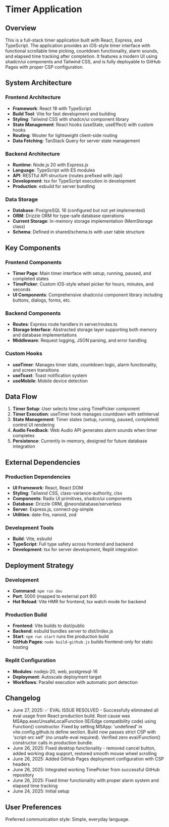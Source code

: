 # Timer Application

## Overview

This is a full-stack timer application built with React, Express, and TypeScript. The application provides an iOS-style timer interface with functional scrollable time picking, countdown functionality, alarm sounds, and elapsed time tracking after completion. It features a modern UI using shadcn/ui components and Tailwind CSS, and is fully deployable to GitHub Pages with proper CSP configuration.

## System Architecture

### Frontend Architecture
- **Framework**: React 18 with TypeScript
- **Build Tool**: Vite for fast development and building
- **Styling**: Tailwind CSS with shadcn/ui component library
- **State Management**: React hooks (useState, useEffect) with custom hooks
- **Routing**: Wouter for lightweight client-side routing
- **Data Fetching**: TanStack Query for server state management

### Backend Architecture
- **Runtime**: Node.js 20 with Express.js
- **Language**: TypeScript with ES modules
- **API**: RESTful API structure (routes prefixed with /api)
- **Development**: tsx for TypeScript execution in development
- **Production**: esbuild for server bundling

### Data Storage
- **Database**: PostgreSQL 16 (configured but not yet implemented)
- **ORM**: Drizzle ORM for type-safe database operations
- **Current Storage**: In-memory storage implementation (MemStorage class)
- **Schema**: Defined in shared/schema.ts with user table structure

## Key Components

### Frontend Components
- **Timer Page**: Main timer interface with setup, running, paused, and completed states
- **TimePicker**: Custom iOS-style wheel picker for hours, minutes, and seconds
- **UI Components**: Comprehensive shadcn/ui component library including buttons, dialogs, forms, etc.

### Backend Components
- **Routes**: Express route handlers in server/routes.ts
- **Storage Interface**: Abstracted storage layer supporting both memory and database implementations
- **Middleware**: Request logging, JSON parsing, and error handling

### Custom Hooks
- **useTimer**: Manages timer state, countdown logic, alarm functionality, and screen transitions
- **useToast**: Toast notification system
- **useMobile**: Mobile device detection

## Data Flow

1. **Timer Setup**: User selects time using TimePicker component
2. **Timer Execution**: useTimer hook manages countdown with setInterval
3. **State Management**: Timer states (setup, running, paused, completed) control UI rendering
4. **Audio Feedback**: Web Audio API generates alarm sounds when timer completes
5. **Persistence**: Currently in-memory, designed for future database integration

## External Dependencies

### Production Dependencies
- **UI Framework**: React, React DOM
- **Styling**: Tailwind CSS, class-variance-authority, clsx
- **Components**: Radix UI primitives, shadcn/ui components
- **Database**: Drizzle ORM, @neondatabase/serverless
- **Server**: Express.js, connect-pg-simple
- **Utilities**: date-fns, nanoid, zod

### Development Tools
- **Build**: Vite, esbuild
- **TypeScript**: Full type safety across frontend and backend
- **Development**: tsx for server development, Replit integration

## Deployment Strategy

### Development
- **Command**: `npm run dev`
- **Port**: 5000 (mapped to external port 80)
- **Hot Reload**: Vite HMR for frontend, tsx watch mode for backend

### Production Build
- **Frontend**: Vite builds to dist/public
- **Backend**: esbuild bundles server to dist/index.js
- **Start**: `npm run start` runs the production build
- **GitHub Pages**: `node build-github.js` builds frontend-only for static hosting

### Replit Configuration
- **Modules**: nodejs-20, web, postgresql-16
- **Deployment**: Autoscale deployment target
- **Workflows**: Parallel execution with automatic port detection

## Changelog

- June 27, 2025: ✅ EVAL ISSUE RESOLVED - Successfully eliminated all eval usage from React production build. Root cause was MSApp.execUnsafeLocalFunction (IE/Edge compatibility code) using Function() constructor. Fixed by setting MSApp: 'undefined' in vite.config.github.ts define section. Build now passes strict CSP with 'script-src self' (no unsafe-eval required). Verified zero eval/Function() constructor calls in production bundle.
- June 26, 2025: Fixed desktop functionality - removed cancel button, added working drag support, restored smooth mouse wheel scrolling
- June 26, 2025: Added GitHub Pages deployment configuration with CSP headers
- June 26, 2025: Integrated working TimePicker from successful GitHub repository
- June 26, 2025: Fixed timer functionality with proper alarm system and elapsed time tracking
- June 24, 2025: Initial setup

## User Preferences

Preferred communication style: Simple, everyday language.